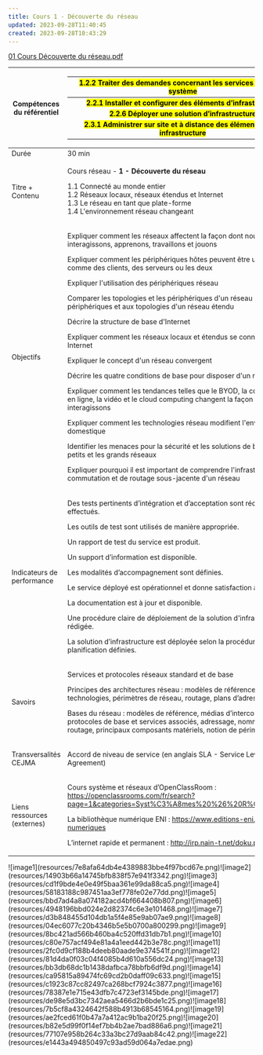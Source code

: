 ```yaml
---
title: Cours 1 - Découverte du réseau
updated: 2023-09-28T11:40:45
created: 2023-09-28T10:43:29
---
```


[01 Cours Découverte du réseau.pdf](resources/10caea2f460341eeb6b91bcb729c26e3.pdf)
<table>
<colgroup>
<col style="width: 13%" />
<col style="width: 86%" />
</colgroup>
<thead>
<tr class="header">
<th><strong>Compétences du référentiel</strong></th>
<th><table>
<colgroup>
<col style="width: 100%" />
</colgroup>
<thead>
<tr class="header">
<th><mark>1.2.2 Traiter des demandes concernant les services réseau et système</mark></th>
</tr>
</thead>
<tbody>
<tr class="odd">
<td><mark>2.2.1 Installer et configurer des éléments d’infrastructure</mark></td>
</tr>
<tr class="even">
<td><mark>2.2.6 Déployer une solution d’infrastructure</mark></td>
</tr>
<tr class="odd">
<td><mark>2.3.1 Administrer sur site et à distance des éléments d’une infrastructure</mark></td>
</tr>
</tbody>
</table></th>
</tr>
</thead>
<tbody>
<tr class="odd">
<td>Durée</td>
<td>30 min</td>
</tr>
<tr class="even">
<td>Titre + Contenu</td>
<td><p>Cours réseau - <strong>1 - Découverte du réseau</strong></p>
<p>1.1 Connecté au monde entier<br />
1.2 Réseaux locaux, réseaux étendus et Internet<br />
1.3 Le réseau en tant que plate-forme<br />
1.4 L'environnement réseau changeant</p>
<p></p></td>
</tr>
<tr class="odd">
<td>Objectifs</td>
<td><p>Expliquer comment les réseaux affectent la façon dont nous interagissons, apprenons, travaillons et jouons</p>
<p>Expliquer comment les périphériques hôtes peuvent être utilisés comme des clients, des serveurs ou les deux</p>
<p>Expliquer l'utilisation des périphériques réseau</p>
<p>Comparer les topologies et les périphériques d'un réseau local aux périphériques et aux topologies d'un réseau étendu</p>
<p>Décrire la structure de base d'Internet</p>
<p>Expliquer comment les réseaux locaux et étendus se connectent à Internet</p>
<p>Expliquer le concept d'un réseau convergent</p>
<p>Décrire les quatre conditions de base pour disposer d'un réseau fiable</p>
<p>Expliquer comment les tendances telles que le BYOD, la collaboration en ligne, la vidéo et le cloud computing changent la façon dont nous interagissons</p>
<p>Expliquer comment les technologies réseau modifient l'environnement domestique</p>
<p>Identifier les menaces pour la sécurité et les solutions de base pour les petits et les grands réseaux</p>
<p>Expliquer pourquoi il est important de comprendre l'infrastructure de commutation et de routage sous-jacente d'un réseau<br />
</p></td>
</tr>
<tr class="even">
<td>Indicateurs de performance</td>
<td><p>Des tests pertinents d’intégration et d’acceptation sont rédigés et effectués.</p>
<p>Les outils de test sont utilisés de manière appropriée.</p>
<p>Un rapport de test du service est produit.</p>
<p>Un support d’information est disponible.</p>
<p>Les modalités d’accompagnement sont définies.</p>
<p>Le service déployé est opérationnel et donne satisfaction à l’utilisateur.</p>
<p>La documentation est à jour et disponible.</p>
<p>Une procédure claire de déploiement de la solution d'infrastructure est rédigée.</p>
<p>La solution d’infrastructure est déployée selon la procédure et la planification définies.</p>
<p></p></td>
</tr>
<tr class="odd">
<td>Savoirs</td>
<td><p>Services et protocoles réseaux standard et de base</p>
<p>Principes des architectures réseau : modèles de référence, normes et technologies, périmètres de réseau, routage, plans d’adressage</p>
<p>Bases du réseau : modèles de référence, médias d’interconnexion, protocoles de base et services associés, adressage, nommage, routage, principaux composants matériels, notion de périmètres réseau</p>
<p></p></td>
</tr>
<tr class="even">
<td>Transversalités CEJMA</td>
<td><p>Accord de niveau de service (en anglais SLA - Service Level Agreement)</p>
<p></p></td>
</tr>
<tr class="odd">
<td>Liens ressources (externes)</td>
<td><p>Cours système et réseaux d’OpenClassRoom : <a href="https://openclassrooms.com/fr/search?page=1&amp;categories=Syst%C3%A8mes%20%26%20R%C3%A9seaux">https://openclassrooms.com/fr/search?page=1&amp;categories=Syst%C3%A8mes%20%26%20R%C3%A9seaux</a></p>
<p>La bibliothèque numérique ENI : <a href="https://www.editions-eni.fr/livres-numeriques">https://www.editions-eni.fr/livres-numeriques</a></p>
<p>L’internet rapide et permanent : <a href="http://irp.nain-t.net/doku.php">http://irp.nain-t.net/doku.php</a></p></td>
</tr>
</tbody>
</table>
![image1](resources/7e8afa64db4e4389883bbe4f97bcd67e.png)![image2](resources/14903b66a14745bfb838f57e941f3342.png)![image3](resources/cd1f9bde4e0e49f5baa361e99da88ca5.png)![image4](resources/58183188c987451aa3ef778fe02e77dd.png)![image5](resources/bbd7ad4a8a074182acd4bf664408b807.png)![image6](resources/4948196bbd024e2d82374c6e3e101468.png)![image7](resources/d3b848455d104db1a5f4e85e9ab07ae9.png)![image8](resources/04ec6077c20b4346b5e5b0700a800299.png)![image9](resources/8bc421ad566b460ba4c520ffd31db7b1.png)![image10](resources/c80e757acf494e81a4a1eed442b3e78c.png)![image11](resources/2fc0d9cf188b4deeb80aade9e374541f.png)![image12](resources/81d4da0f03c04f4085b4d610a556dc24.png)![image13](resources/bb3db68dc1b1438dafbca78bbfb6df9d.png)![image14](resources/ca95815a89474fc69cd2b0daff09c633.png)![image15](resources/c1923c87cc82497ca268bcf7924c3877.png)![image16](resources/78387e1e715e43dfb7c4723ef3145bde.png)![image17](resources/de98e5d3bc7342aea5466d2b6bde1c25.png)![image18](resources/7b5cf8a4324642f588b4913b68545164.png)![image19](resources/ae2fced61f0b47a7a412ac9b1ba20f25.png)![image20](resources/b82e5d99f0f14ef7bb4b2ae7bad886a6.png)![image21](resources/77107e958b264c33a3bc27d9aab84c42.png)![image22](resources/e1443a494850497c93ad59d064a7edae.png)
